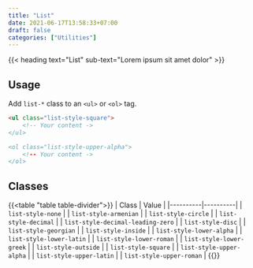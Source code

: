 ```yaml
---
title: "List"
date: 2021-06-17T13:58:33+07:00
draft: false
categories: ["Utilities"]
---
```


{{< heading text="List" sub-text="Lorem ipsum sit amet dolor" >}}

## Usage

Add `list-*` class to an `<ul>` or `<ol>` tag.

``` html
<ul class="list-style-square">
    <!-- Your content ->
</ul>

<ol class="list-style-upper-alpha">
    <!-- Your content ->
</ol>
```

## Classes

{{<table "table table-divider">}}
| Class | Value |
|----------|----------|
| `list-style-none` |
| `list-style-armenian` |
| `list-style-circle` |
| `list-style-decimal` |
| `list-style-decimal-leading-zero` |
| `list-style-disc` |
| `list-style-georgian` |
| `list-style-inside` |
| `list-style-lower-alpha` |
| `list-style-lower-latin` |
| `list-style-lower-roman` |
| `list-style-lower-greek` |
| `list-style-outside` |
| `list-style-square` |
| `list-style-upper-alpha` |
| `list-style-upper-latin` |
| `list-style-upper-roman` |
{{</table>}}